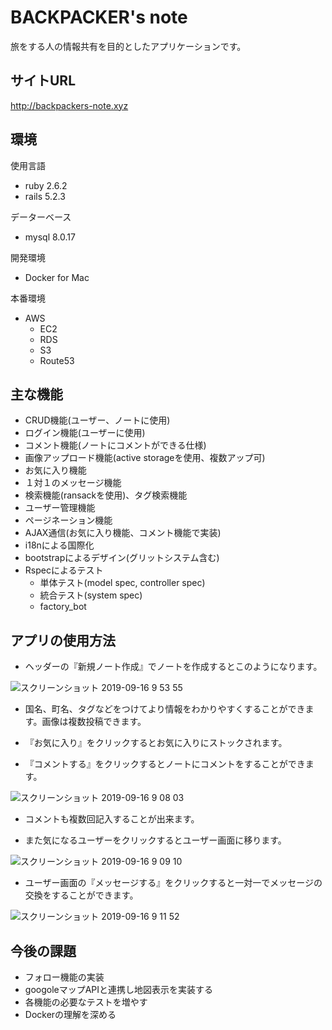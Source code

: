 # BACKPACKER's note  

旅をする人の情報共有を目的としたアプリケーションです。  

## サイトURL

http://backpackers-note.xyz

## 環境

使用言語  
- ruby 2.6.2  
- rails 5.2.3    

データーベース  
- mysql 8.0.17    

開発環境  
- Docker for Mac    

本番環境  
- AWS  
  - EC2  
  - RDS  
  - S3  
  - Route53  

## 主な機能

- CRUD機能(ユーザー、ノートに使用)  
- ログイン機能(ユーザーに使用)  
- コメント機能(ノートにコメントができる仕様)  
- 画像アップロード機能(active storageを使用、複数アップ可)  
- お気に入り機能  
- １対１のメッセージ機能  
- 検索機能(ransackを使用)、タグ検索機能  
- ユーザー管理機能  
- ページネーション機能  
- AJAX通信(お気に入り機能、コメント機能で実装)  
- i18nによる国際化  
- bootstrapによるデザイン(グリットシステム含む)  
- Rspecによるテスト  
  - 単体テスト(model spec, controller spec)  
  - 統合テスト(system spec)  
  - factory_bot  

## アプリの使用方法  

 - ヘッダーの『新規ノート作成』でノートを作成するとこのようになります。  

![スクリーンショット 2019-09-16 9 53 55](https://user-images.githubusercontent.com/48195108/64930045-ef53fa00-d867-11e9-9111-c153824b1805.png)  

 - 国名、町名、タグなどをつけてより情報をわかりやすくすることができます。画像は複数投稿できます。  

 - 『お気に入り』をクリックするとお気に入りにストックされます。  

 - 『コメントする』をクリックするとノートにコメントをすることができます。  

![スクリーンショット 2019-09-16 9 08 03](https://user-images.githubusercontent.com/48195108/64929647-91bdae80-d863-11e9-8bef-159d3314a0f1.png)  

 - コメントも複数回記入することが出来ます。  

 - また気になるユーザーをクリックするとユーザー画面に移ります。  

![スクリーンショット 2019-09-16 9 09 10](https://user-images.githubusercontent.com/48195108/64929679-f547dc00-d863-11e9-96d4-0e0541affdf8.png)  

 - ユーザー画面の『メッセージする』をクリックすると一対一でメッセージの交換をすることができます。  

![スクリーンショット 2019-09-16 9 11 52](https://user-images.githubusercontent.com/48195108/64929711-4b1c8400-d864-11e9-83b6-6a349c6eabed.png)  



## 今後の課題

- フォロー機能の実装  
- googoleマップAPIと連携し地図表示を実装する  
- 各機能の必要なテストを増やす
- Dockerの理解を深める
